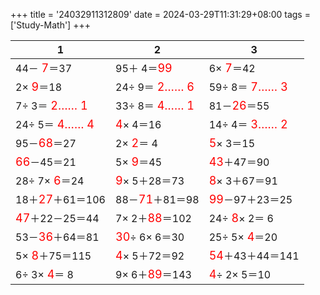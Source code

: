 +++ 
title = '24032911312809' 
date = 2024-03-29T11:31:29+08:00 
tags = ['Study-Math'] 
+++ 

1 | 2 | 3 
-- | -- | -- 
44－<font color=red size=4> 7</font>＝37 | 95＋ 4＝<font color=red size=4>99</font> |  6×<font color=red size=4> 7</font>＝42 
 2×<font color=red size=4> 9</font>＝18 | 24÷ 9＝<font color=red size=4> 2…… 6</font> | 59÷ 8＝<font color=red size=4> 7…… 3</font> 
 7÷ 3＝<font color=red size=4> 2…… 1</font> | 33÷ 8＝<font color=red size=4> 4…… 1</font> | 81－<font color=red size=4>26</font>＝55 
24÷ 5＝<font color=red size=4> 4…… 4</font> | <font color=red size=4> 4</font>× 4＝16 | 14÷ 4＝<font color=red size=4> 3…… 2</font> 
95－<font color=red size=4>68</font>＝27 |  2×<font color=red size=4> 2</font>＝ 4 | <font color=red size=4> 5</font>× 3＝15 
<font color=red size=4>66</font>－45＝21 |  5×<font color=red size=4> 9</font>＝45 | <font color=red size=4>43</font>＋47＝90 
28÷ 7×<font color=red size=4> 6</font>＝24 | <font color=red size=4> 9</font>× 5＋28＝73 | <font color=red size=4> 8</font>× 3＋67＝91 
18＋<font color=red size=4>27</font>＋61＝106 | 88－<font color=red size=4>71</font>＋81＝98 | <font color=red size=4>99</font>－97＋23＝25 
<font color=red size=4>47</font>＋22－25＝44 |  7× 2＋<font color=red size=4>88</font>＝102 | 24÷<font color=red size=4> 8</font>× 2＝ 6 
53－<font color=red size=4>36</font>＋64＝81 | <font color=red size=4>30</font>÷ 6× 6＝30 | 25÷ 5×<font color=red size=4> 4</font>＝20 
 5×<font color=red size=4> 8</font>＋75＝115 | <font color=red size=4> 4</font>× 5＋72＝92 | <font color=red size=4>54</font>＋43＋44＝141 
 6÷ 3×<font color=red size=4> 4</font>＝ 8 |  9× 6＋<font color=red size=4>89</font>＝143 | <font color=red size=4> 4</font>÷ 2× 5＝10 

